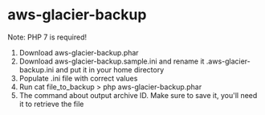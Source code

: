 # aws-glacier-backup

Note: PHP 7 is required!

1) Download aws-glacier-backup.phar
2) Download aws-glacier-backup.sample.ini and rename it .aws-glacier-backup.ini and put it in your home directory
3) Populate .ini file with correct values
5) Run cat file_to_backup > php aws-glacier-backup.phar
6) The command about output archive ID. Make sure to save it, you'll need it to retrieve the file